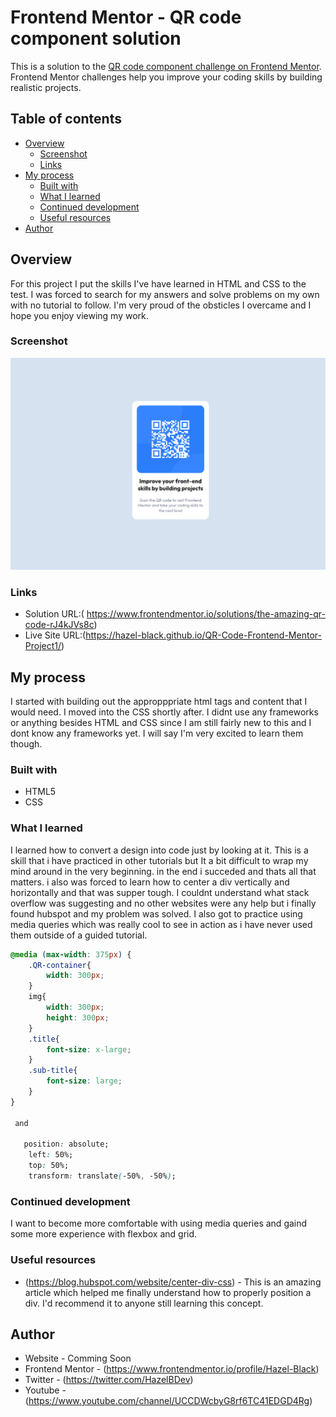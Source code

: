 # Frontend Mentor - QR code component solution

This is a solution to the [QR code component challenge on Frontend Mentor](https://www.frontendmentor.io/challenges/qr-code-component-iux_sIO_H). Frontend Mentor challenges help you improve your coding skills by building realistic projects. 

## Table of contents

- [Overview](#overview)
  - [Screenshot](#screenshot)
  - [Links](#links)
- [My process](#my-process)
  - [Built with](#built-with)
  - [What I learned](#what-i-learned)
  - [Continued development](#continued-development)
  - [Useful resources](#useful-resources)
- [Author](#author)



## Overview
  For this project I put the skills I've have learned in HTML and CSS to the test. I was forced to search for my answers and solve problems on my own with no tutorial to follow. I'm very proud of the obsticles I overcame and I hope you enjoy viewing my work.
### Screenshot

![](/images/final-design.png)


### Links

- Solution URL:( https://www.frontendmentor.io/solutions/the-amazing-qr-code-rJ4kJVs8c)
- Live Site URL:(https://hazel-black.github.io/QR-Code-Frontend-Mentor-Project1/)

## My process
  I started with building out the appropppriate html tags and content that I would need. I moved into the CSS shortly after. I didnt use any frameworks or anything besides HTML and CSS since I am still fairly new to this and I dont know any frameworks yet. I will say I'm very excited to learn them though. 
### Built with

- HTML5
- CSS 



### What I learned

I learned how to convert a design into code just by looking at it. This is a skill that i have practiced in other tutorials but It a bit difficult to wrap my mind around in the very beginning. in the end i succeded and thats all that matters. i also was forced to learn how to center a div vertically and horizontally and that was supper tough. I couldnt understand what stack overflow was suggesting and no other websites were any help but i finally found hubspot and my problem was solved. I also got to practice using media queries which was really cool to see in action as i have never used them outside of a guided tutorial.

```css
@media (max-width: 375px) {
    .QR-container{
        width: 300px;
    }
    img{
        width: 300px;
        height: 300px;
    }
    .title{
        font-size: x-large;
    }
    .sub-title{
        font-size: large;
    }
}
 
 and 

   position: absolute;
    left: 50%;
    top: 50%;
    transform: translate(-50%, -50%);
```

### Continued development

I want to become more comfortable with using media queries and gaind some more experience with flexbox and grid.

### Useful resources


- (https://blog.hubspot.com/website/center-div-css) - This is an amazing article which helped me finally understand how to properly position a div. I'd recommend it to anyone still learning this concept.

## Author

- Website - Comming Soon
- Frontend Mentor - (https://www.frontendmentor.io/profile/Hazel-Black)
- Twitter - (https://twitter.com/HazelBDev)
- Youtube - (https://www.youtube.com/channel/UCCDWcbyG8rf6TC41EDGD4Rg)


